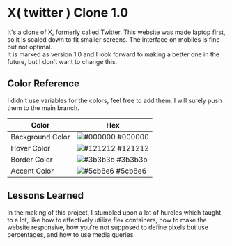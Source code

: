 
# X( twitter ) Clone 1.0

It's a clone of X, formerly called Twitter. This website was made laptop first, so it is scaled down to fit smaller screens. The interface on mobiles is fine but not optimal.   
It is marked as version 1.0 and I look forward to making a better one in the future, but I don't want to change this.

## Color Reference
I didn't use variables for the colors, feel free to add them. I will surely push them to the main branch.

| Color             | Hex                                                                |
| ----------------- | ------------------------------------------------------------------ |
| Background Color | ![#000000](https://via.placeholder.com/10/000000?text=+) #000000 |
| Hover Color | ![#121212](https://via.placeholder.com/10/121212?text=+) #121212 |
| Border Color | ![#3b3b3b](https://via.placeholder.com/10/3b3b3b?text=+) #3b3b3b |
| Accent Color | ![#5cb8e6](https://via.placeholder.com/10/5cb8e6?text=+) #5cb8e6 |


## Lessons Learned

In the making of this project, I stumbled upon a lot of hurdles which taught to a lot, like how to effectively utilize flex containers, how to make the website responsive, how you're not supposed to define pixels but use percentages, and how to use media queries.


